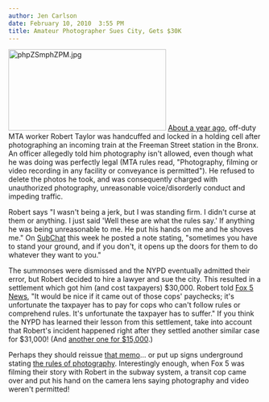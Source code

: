 ```yaml
---
author: Jen Carlson
date: February 10, 2010  3:55 PM
title: Amateur Photographer Sues City, Gets $30K
---
```


<p><span class="mt-enclosure mt-enclosure-image" style="display: inline;"> <img alt="phpZSmphZPM.jpg" src="https://web.archive.org/web/20130619201821im_/http://gothamist.com/attachments/arts_jen/phpZSmphZPM.jpg" width="313" height="161" class="image-right"> </span><a href="https://web.archive.org/web/20130619201821/http://gothamist.com/2009/02/16/mta_worker.php">About a year ago</a>, off-duty MTA worker Robert Taylor was handcuffed and locked in a holding cell after photographing an incoming train at the Freeman Street station in the Bronx. An officer allegedly told him photography isn&apos;t allowed, even though what he was doing was perfectly legal (MTA rules read, &quot;Photography, filming or video recording in any facility or conveyance is permitted&quot;). He refused to delete the photos he took, and was consequently charged with unauthorized photography, unreasonable voice/disorderly conduct and impeding traffic. </p>

<p>Robert says &quot;I wasn&apos;t being a jerk, but I was standing firm. I didn&apos;t curse at them or anything. I just said &apos;Well these are what the rules say.&apos; If anything he was being unreasonable to me. He put his hands on me and he shoves me.&quot; On <a href="https://web.archive.org/web/20130619201821/mailto:http://www.subchat.com/read.asp?Id=897363">SubChat</a> this week he posted a note stating, &quot;sometimes you have to stand your ground, and if you don&apos;t, it opens up the doors for them to do whatever they want to you.&quot;</p>

<p>The summonses were dismissed and the NYPD eventually admitted their error, but Robert decided to hire a lawyer and sue the city. This resulted in a settlement which got him (and cost taxpayers) $30,000. Robert told <a href="https://web.archive.org/web/20130619201821/http://www.myfoxny.com/dpp/news/investigative/100209-shutterbug-fights-nyc-subway-ticket">Fox 5 News</a>, &quot;It would be nice if it came out of those cops&apos; paychecks; it&apos;s unfortunate the taxpayer has to pay for cops who can&apos;t follow rules or comprehend rules. It&apos;s unfortunate the taxpayer has to suffer.&quot; If you think the NYPD has learned their lesson from this settlement, take into account that Robert&apos;s incident happened right after they settled another similar case for $31,000! (And <a href="https://web.archive.org/web/20130619201821/http://gothamist.com/2009/06/19/arun_wilta_subway_project_1.php">another one for $15,000</a>.)</p>

<p>Perhaps they should reissue <a href="https://web.archive.org/web/20130619201821/http://gothamist.com/2009/04/13/nypd_get_lesson_in_photography.php">that memo</a>... or put up signs underground stating <a href="https://web.archive.org/web/20130619201821/http://www.stationstops.com/blog/wp-content/uploads/2009/05/nypd_photography_mta_operations_order.jpg">the rules of photography</a>. Interestingly enough, when Fox 5 was filming their story with Robert in the subway system, a transit cop came over and put his hand on the camera lens saying photography and video weren&apos;t permitted!</p>